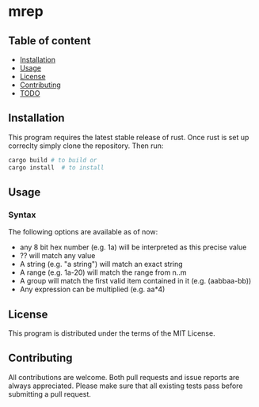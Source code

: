 
# mrep

## Table of content

- [Installation](#Installation)
- [Usage](#Usage)
- [License](#License)
- [Contributing](#Contributing)
- [TODO](#TODO)

## Installation

This program requires the latest stable release of rust.
Once rust is set up correclty simply clone the repository.
Then run:

```sh
cargo build # to build or
cargo install  # to install 
```

## Usage

### Syntax

The following options are available as of now:

- any 8 bit hex number (e.g. 1a) will be interpreted as this precise value
- ?? will match any value
- A string (e.g. "a string") will match an exact string
- A range (e.g. 1a-20) will match the range from n..m
- A group will match the first valid item contained in it (e.g. (aabbaa-bb))
- Any expression can be multiplied (e.g. aa*4)

## License

This program is distributed under the terms of the MIT License.

## Contributing

All contributions are welcome.
Both pull requests and issue reports are always appreciated.
Please make sure that all existing tests pass before submitting a pull request.
